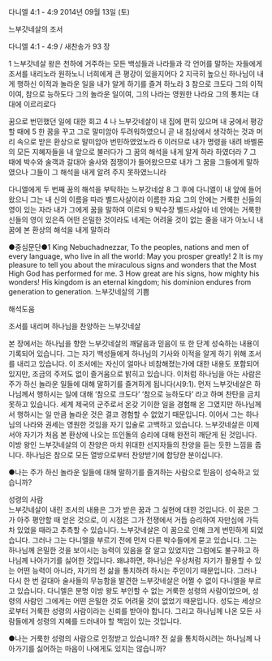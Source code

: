 다니엘 4:1 - 4:9 
2014년 09월 13일 (토)

느부갓네살의 조서



다니엘 4:1 - 4:9 / 새찬송가 93 장


1 느부갓네살 왕은 천하에 거주하는 모든 백성들과 나라들과 각 언어를 말하는 자들에게 조서를 내리노라 원하노니 너희에게 큰 평강이 있을지어다 2 지극히 높으신 하나님이 내게 행하신 이적과 놀라운 일을 내가 알게 하기를 즐겨 하노라 3 참으로 크도다 그의 이적이여, 참으로 능하도다 그의 놀라운 일이여, 그의 나라는 영원한 나라요 그의 통치는 대대에 이르리로다

꿈으로 번민했던 일에 대한 회고
4 나 느부갓네살이 내 집에 편히 있으며 내 궁에서 평강할 때에 5 한 꿈을 꾸고 그로 말미암아 두려워하였으니 곧 내 침상에서 생각하는 것과 머리 속으로 받은 환상으로 말미암아 번민하였었노라 6 이러므로 내가 명령을 내려 바벨론의 모든 지혜자들을 내 앞으로 불러다가 그 꿈의 해석을 내게 알게 하라 하였더라 7 그 때에 박수와 술객과 갈대아 술사와 점쟁이가 들어왔으므로 내가 그 꿈을 그들에게 말하였으나 그들이 그 해석을 내게 알려 주지 못하였느니라

다니엘에게 두 번째 꿈의 해석을 부탁하는 느부갓네살
8 그 후에 다니엘이 내 앞에 들어왔으니 그는 내 신의 이름을 따라 벨드사살이라 이름한 자요 그의 안에는 거룩한 신들의 영이 있는 자라 내가 그에게 꿈을 말하여 이르되 9 박수장 벨드사살아 네 안에는 거룩한 신들의 영이 있은즉 어떤 은밀한 것이라도 네게는 어려울 것이 없는 줄을 내가 아노니 내 꿈에 본 환상의 해석을 내게 말하라

●중심문단●1 King Nebuchadnezzar, To the peoples, nations and men of every language, who live in all the world: May you prosper greatly! 2 It is my pleasure to tell you about the miraculous signs and wonders that the Most High God has performed for me. 3 How great are his signs, how mighty his wonders! His kingdom is an eternal kingdom; his dominion endures from generation to generation. 
느부갓네살의 기쁨

해석도움





조서를 내리며 하나님을 찬양하는 느부갓네살

본 장에서는 하나님을 향한 느부갓네살의 깨달음과 믿음이 또 한 단계 성숙하는 내용이 기록되어 있습니다. 그는 자기 백성들에게 하나님의 기사와 이적을 알게 하기 위해 조서를 내리고 있습니다. 이 조서에는 자신이 얼마나 비참해졌는가에 대한 내용도 포함되어 있지만, 조금의 주저도 없이 즐거움으로 밝히고 있습니다. 이처럼 하나님을 아는 사람은 주가 하신 놀라운 일들에 대해 말하기를 즐겨하게 됩니다(시9:1). 먼저 느부갓네살은 하나님께서 행하시는 일에 대해 ‘참으로 크도다’ ‘참으로 능하도다’ 라고 하며 찬탄을 금치 못하고 있습니다. 세계 제국의 군주로서 온갖 기이한 일을 경험해 온 그였지만 하나님께서 행하시는 일 만큼 놀라운 것은 결코 경험할 수 없었기 때문입니다. 이어서 그는 하나님의 나라와 권세는 영원한 것임을 자기 입술로 고백하고 있습니다. 느부갓네살은 이제서야 자기가 처음 본 환상에 나오는 뜨인돌의 승리에 대해 완전히 깨닫게 된 것입니다. 이방 왕인 느부갓네살의 이 찬양은 마치 위대한 선지자들의 찬양을 듣는 듯한 느낌을 줍니다. 하나님은 참으로 모든 열방으로부터 찬양받기에 합당한 분이십니다.   

●나는 주가 하신 놀라운 일들에 대해 말하기를 즐겨하는 사람으로 믿음이 성숙하고 있습니까?

성령의 사람  
느부갓네살이 내린 조서의 내용은 그가 받은 꿈과 그 실현에 대한 것입니다. 이 꿈은 그가 아주 평안할 때 얻은 것으로, 이 시점은 그가 전쟁에서 거듭 승리하여 자만심에 가득 차 있었을 때라고 추측할 수 있습니다. 느부갓네살은 이 꿈으로 인해 크게 번민하게 되었습니다. 그러나 그는 다니엘을 부르기 전에 먼저 다른 박수들에게 묻고 있습니다. 그는 하나님께 은밀한 것을 보이시는 능력이 있음을 잘 알고 있었지만 그럼에도 불구하고 하나님께 나아가기를 싫어한 것입니다. 왜냐하면, 하나님은 우상처럼 자기가 활용할 수 있는 어떤 능력이 아니라, 자기의 전 삶을 통치하려 하시는 주인이기 때문입니다. 그러나 다시 한 번 갈대아 술사들의 무능함을 발견한 느부갓네살은 어쩔 수 없이 다니엘을 부르고 있습니다. 다니엘은 분명 이방 왕도 부인할 수 없는 거룩한 성령의 사람이었으며, 성령의 사람인 그에게는 어떤 은밀한 것도 어려울 것이 없었기 때문입니다. 성도는 세상으로부터 거룩한 성령의 사람이라는 신뢰를 받아야 합니다. 그리고 하나님께 나온 모든 사람들에게 성령의 지혜를 드러내야 할 책임이 있는 것입니다.

●나는 거룩한 성령의 사람으로 인정받고 있습니까? 전 삶을 통치하시려는 하나님께 나아가기를 싫어하는 마음이 나에게도 있지는 않습니까?